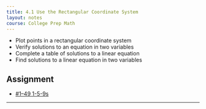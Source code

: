 ```yaml
---
title: 4.1 Use the Rectangular Coordinate System
layout: notes
course: College Prep Math
---
```


- Plot points in a rectangular coordinate system
- Verify solutions to an equation in two variables
- Complete a table of solutions to a linear equation
- Find solutions to a linear equation in two variables

## Assignment

- [#1–49 1-5-9s](https://openstax.org/books/elementary-algebra-2e/pages/4-1-use-the-rectangular-coordinate-system#fs-id1169596379762)

---
